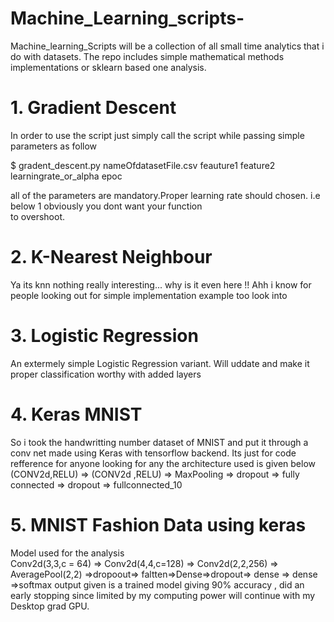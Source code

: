 # Machine_Learning_scripts-
Machine_learning_Scripts will be a collection of all small time analytics that i do with datasets. The repo includes simple mathematical methods implementations or sklearn based one analysis. 
# 1. Gradient Descent
  In order to use the script just simply call the script while passing simple parameters as follow  
  
  $ gradent_descent.py nameOfdatasetFile.csv feauture1 feature2 learningrate_or_alpha epoc  
  
  all of the parameters are mandatory.Proper learning rate should chosen. i.e below 1 obviously you dont want your function  
  to overshoot.
# 2. K-Nearest Neighbour
  Ya its knn nothing really interesting... why is it even here !! Ahh i know for people looking out for simple implementation example too   look into
# 3. Logistic Regression
  An extermely simple Logistic Regression variant. Will uddate and make it proper classification worthy with added layers
# 4. Keras MNIST
  So i took the handwritting number dataset of MNIST and put it through a conv net made using Keras with tensorflow backend. Its just for code refference for anyone looking for any the architecture used is given below <br/>
  (CONV2d,RELU) => (CONV2d ,RELU) => MaxPooling => dropout => fully connected => dropout => fullconnected_10
# 5. MNIST Fashion Data using keras
  Model used for the analysis <br/>
  Conv2d(3,3,c = 64) => Conv2d(4,4,c=128) => Conv2d(2,2,256) => AveragePool(2,2) =>dropoout=> faltten=>Dense=>dropout=> dense => dense =>softmax output
  given is a trained model giving 90% accuracy , did an early stopping since limited by my computing power will continue with my Desktop grad GPU.
